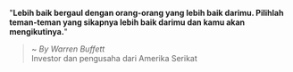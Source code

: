 "**Lebih baik bergaul dengan orang-orang yang lebih baik darimu. Pilihlah teman-teman yang sikapnya lebih baik darimu dan kamu akan mengikutinya.**"

> ~ _By Warren Buffett_  
Investor dan pengusaha dari Amerika Serikat

